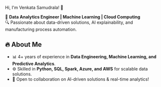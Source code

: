 Hi, I'm Venkata Samudrala! 👋

🚀 **Data Analytics Engineer | Machine Learning | Cloud Computing**  
🔍 Passionate about data-driven solutions, AI explainability, and manufacturing process automation.

## 🔥 About Me
- 📊 4+ years of experience in **Data Engineering, Machine Learning, and Predictive Analytics**.
- ⚙️ Skilled in **Python, SQL, Spark, Azure, and AWS** for scalable data solutions.
- 📍 Open to collaboration on AI-driven solutions & real-time analytics!

